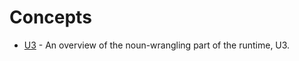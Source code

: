 # Concepts

- [U3](/system/runtime/concepts/u3) - An overview of the noun-wrangling part of the runtime, U3.
